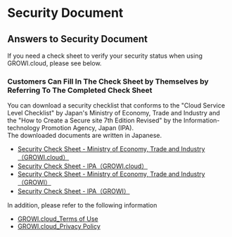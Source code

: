 # Security Document

## Answers to Security Document

If you need a check sheet to verify your security status when using GROWI.cloud, please see below.

### Customers Can Fill In The Check Sheet by Themselves by Referring To The Completed Check Sheet

You can download a security checklist that conforms to the "Cloud Service Level Checklist" by Japan's Ministry of Economy, Trade and Industry and the "How to Create a Secure site 7th Edition Revised" by the Information-technology Promotion Agency, Japan (IPA).  
The downloaded documents are written in Japanese.  

- <a href="/help/assets/help-growi-cloud/security_check_sheet_1.pdf">Security Check Sheet - Ministry of Economy, Trade and Industry（GROWI.cloud）</a>
- <a href="/help/assets/help-growi-cloud/security_check_sheet_2.pdf">Security Check Sheet - IPA（GROWI.cloud）</a>
- <a href="/help/assets/help-growi-cloud/security_check_sheet_3.pdf">Security Check Sheet - Ministry of Economy, Trade and Industry（GROWI）</a>
- <a href="/help/assets/help-growi-cloud/security_check_sheet_4.pdf">Security Check Sheet - IPA（GROWI）</a>


In addition, please refer to the following information

- [GROWI.cloud_Terms of Use](https://growi.cloud/terms-of-service)
- [GROWI.cloud_Privacy Policy](https://growi.cloud/privacy-policy)
